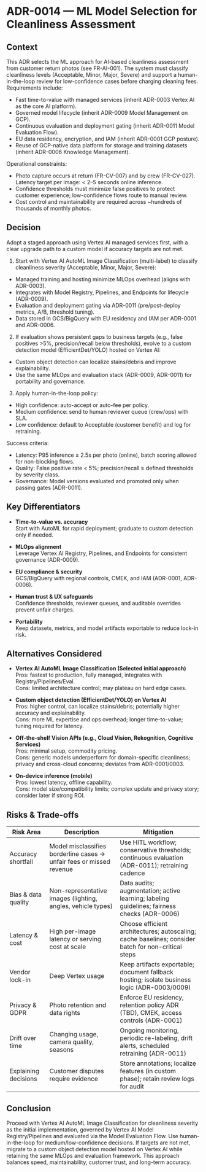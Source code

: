 # ADR-0014 — ML Model Selection for Cleanliness Assessment

## Context

This ADR selects the ML approach for AI-based cleanliness assessment from customer return photos (see FR-AI-001). The system must classify cleanliness levels (Acceptable, Minor, Major, Severe) and support a human-in-the-loop review for low-confidence cases before charging cleaning fees. Requirements include:

- Fast time-to-value with managed services (inherit ADR-0003 Vertex AI as the core AI platform).
- Governed model lifecycle (inherit ADR-0009 Model Management on GCP).
- Continuous evaluation and deployment gating (inherit ADR-0011 Model Evaluation Flow).
- EU data residency, encryption, and IAM (inherit ADR-0001 GCP posture).
- Reuse of GCP-native data platform for storage and training datasets (inherit ADR-0006 Knowledge Management).

Operational constraints:
- Photo capture occurs at return (FR-CV-007) and by crew (FR-CV-027). Latency target per image: < 2–5 seconds online inference.
- Confidence thresholds must minimize false positives to protect customer experience; low-confidence flows route to manual review.
- Cost control and maintainability are required across ~hundreds of thousands of monthly photos.

## Decision

Adopt a staged approach using Vertex AI managed services first, with a clear upgrade path to a custom model if accuracy targets are not met.

1) Start with Vertex AI AutoML Image Classification (multi-label) to classify cleanliness severity (Acceptable, Minor, Major, Severe):
- Managed training and hosting minimize MLOps overhead (aligns with ADR-0003).
- Integrates with Model Registry, Pipelines, and Endpoints for lifecycle (ADR-0009).
- Evaluation and deployment gating via ADR-0011 (pre/post-deploy metrics, A/B, threshold tuning).
- Data stored in GCS/BigQuery with EU residency and IAM per ADR-0001 and ADR-0006.

2) If evaluation shows persistent gaps to business targets (e.g., false positives >5%, precision/recall below thresholds), evolve to a custom detection model (EfficientDet/YOLO) hosted on Vertex AI:
- Custom object detection can localize stains/debris and improve explainability.
- Use the same MLOps and evaluation stack (ADR-0009, ADR-0011) for portability and governance.

3) Apply human-in-the-loop policy:
- High confidence: auto-accept or auto-fee per policy.
- Medium confidence: send to human reviewer queue (crew/ops) with SLA.
- Low confidence: default to Acceptable (customer benefit) and log for retraining.

Success criteria:
- Latency: P95 inference ≤ 2.5s per photo (online), batch scoring allowed for non-blocking flows.
- Quality: False positive rate < 5%; precision/recall ≥ defined thresholds by severity class.
- Governance: Model versions evaluated and promoted only when passing gates (ADR-0011).

## Key Differentiators

- **Time-to-value vs. accuracy**  
  Start with AutoML for rapid deployment; graduate to custom detection only if needed.

- **MLOps alignment**  
  Leverage Vertex AI Registry, Pipelines, and Endpoints for consistent governance (ADR-0009).

- **EU compliance & security**  
  GCS/BigQuery with regional controls, CMEK, and IAM (ADR-0001, ADR-0006).

- **Human trust & UX safeguards**  
  Confidence thresholds, reviewer queues, and auditable overrides prevent unfair charges.

- **Portability**  
  Keep datasets, metrics, and model artifacts exportable to reduce lock-in risk.

## Alternatives Considered

- **Vertex AI AutoML Image Classification (Selected initial approach)**  
  Pros: fastest to production, fully managed, integrates with Registry/Pipelines/Eval.  
  Cons: limited architecture control; may plateau on hard edge cases.

- **Custom object detection (EfficientDet/YOLO) on Vertex AI**  
  Pros: higher control, can localize stains/debris; potentially higher accuracy and explainability.  
  Cons: more ML expertise and ops overhead; longer time-to-value; tuning required for latency.

- **Off-the-shelf Vision APIs (e.g., Cloud Vision, Rekognition, Cognitive Services)**  
  Pros: minimal setup, commodity pricing.  
  Cons: generic models underperform for domain-specific cleanliness; privacy and cross-cloud concerns; deviates from ADR-0001/0003.

- **On-device inference (mobile)**  
  Pros: lowest latency, offline capability.  
  Cons: model size/compatibility limits; complex update and privacy story; consider later if strong ROI.

## Risks & Trade-offs

| Risk Area | Description | Mitigation |
|--|--|--|
| Accuracy shortfall | Model misclassifies borderline cases → unfair fees or missed revenue | Use HITL workflow; conservative thresholds; continuous evaluation (ADR-0011); retraining cadence |
| Bias & data quality | Non-representative images (lighting, angles, vehicle types) | Data audits; augmentation; active learning; labeling guidelines; fairness checks (ADR-0006) |
| Latency & cost | High per-image latency or serving cost at scale | Choose efficient architectures; autoscaling; cache baselines; consider batch for non-critical steps |
| Vendor lock-in | Deep Vertex usage | Keep artifacts exportable; document fallback hosting; isolate business logic (ADR-0003/0009) |
| Privacy & GDPR | Photo retention and data rights | Enforce EU residency, retention policy ADR (TBD), CMEK, access controls (ADR-0001) |
| Drift over time | Changing usage, camera quality, seasons | Ongoing monitoring, periodic re-labeling, drift alerts, scheduled retraining (ADR-0011) |
| Explaining decisions | Customer disputes require evidence | Store annotations; localize features (in custom phase); retain review logs for audit |

## Conclusion

Proceed with Vertex AI AutoML Image Classification for cleanliness severity as the initial implementation, governed by Vertex AI Model Registry/Pipelines and evaluated via the Model Evaluation Flow. Use human-in-the-loop for medium/low-confidence decisions. If targets are not met, migrate to a custom object detection model hosted on Vertex AI while retaining the same MLOps and evaluation framework. This approach balances speed, maintainability, customer trust, and long-term accuracy.
